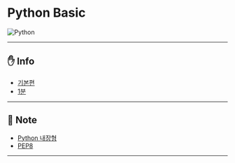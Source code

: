 # Python Basic

<img alt="Python" src ="https://img.shields.io/badge/Python-3776AB.svg?&style=for-the-badge&logo=Python&logoColor=white"/>

___

## ✋ Info
- [기본편](/%EA%B8%B0%EB%B3%B8%ED%8E%B8/)
- [1분](/1%EB%B6%84/)
___

## 📜 Note
- [Python 내장형](https://docs.python.org/ko/3/library/stdtypes.html)
- [PEP8](https://peps.python.org/pep-0008/)
___